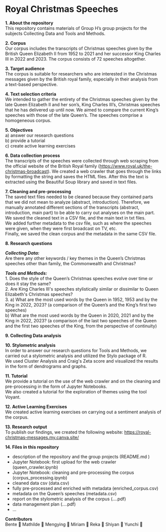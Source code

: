 # Royal Christmas Speeches <br>

**1. About the repository**<br>
This repository contains materials of Group H’s group projects for the subjects Collecting Data and Tools and Methods.

**2. Corpus**<br>
Our corpus includes the transcripts of Christmas speeches given by the British Queen Elizabeth II from 1952 to 2021 and her successor King Charles III in 2022 and 2023. The corpus consists of 72 speeches altogether.

**3. Target audience**<br>
The corpus is suitable for researchers who are interested in the Christmas messages given by the British royal family, especially in their analysis from a text-based perspective.

**4. Text selection criteria**<br>
We intended to gather the entirety of the Christmas speeches given by the late Queen Elizabeth II and her son’s, King Charles III’s, Christmas speeches that he has delivered up until now. We aimed to compare the current King’s speeches with those of the late Queen’s. The speeches comprise a homogeneous corpus.

**5. Objectives**<br>
a) answer our research questions<br>
b) provide a tutorial<br>
c) create active learning exercises<br>

**6. Data collection process**<br>
The transcripts of the speeches were collected through web scraping from the official website of the British Royal family (https://www.royal.uk/the-christmas-broadcast). We created a web crawler that goes through the links by formatting the string and saves the HTML files. After this the text is extracted using the Beautiful Soup library and saved in text files.



**7. Cleaning and pre-processing**<br>
The saved text files needed to be cleaned because they contained parts that we did not mean to analyze (abstract, introduction). Therefore, we manually annotated different sections of the transcripts (abstract, introduction, main part) to be able to carry out analyses on the main part. We saved the cleaned text in a CSV file, and the main text in txt files.<br>
We added further metadata to the csv file, such as where the speeches were given, when they were first broadcast on TV, etc.<br>
Finally, we saved the clean corpus and the metadata in the same CSV file.

**8. Research questions**<br>

***Collecting Data:***<br>
Are there any other keywords / key themes in the Queen’s Christmas speeches other than family, the Commonwealth and Christmas? 

***Tools and Methods:***<br>1. Does the style of the Queen’s Christmas speeches evolve over time or does it stay the same? <br>
2. Are King Charles III's speeches stylistically similar or dissimilar to Queen Elizabeth's Christmas speeches? <br>
3. a) What are the most used words by the Queen in 1952, 1953 and by the King in 2022, 2023? (a comparison of the Queen’s and the King’s first two speeches) <br>
b) What are the most used words by the Queen in 2020, 2021 and by the King in 2022, 2023? (a comparison of the last two speeches of the Queen and the first two speeches of the King, from the perspective of continuity)

**9. Collecting Data analysis**<br>

**10. Stylometric analysis**<br>
In order to answer our research questions for Tools and Methods, we carried out a stylometric analysis and utilized the Stylo package of R.<br>
We used Cluster Analysis and Craig's Zeta score and visualized the results in the form of dendrograms and graphs.

**11. Tutorial**<br>
We provide a tutorial on the use of the web crawler and on the cleaning and pre-processing in the form of Jupyter Notebooks.<br>
We also created a tutorial for the exploration of themes using the tool Voyant.

**12. Active Learning Exercises**<br>
We created active learning exercises on carrying out a sentiment analysis of the corpus.

**13. Research output**<br>
To publish our findings, we created the following website: https://royal-christmas-messages.my.canva.site/

**14. Files in this repository**<br>
- description of the repository and the group projects (README.md )
- Jupyter Notebook: first upload for the web crawler (queen_crawler.ipynb)
- Jupyter Notebook: cleaning and pre-processing the corpus (corpus_processing.ipynb)
- cleaned data csv (data.csv)
- fully pre-processed and enriched with metadata (enriched_corpus.csv)
- metadata on the Queen’s speeches (metadata.csv)
- report on the stylometric analysis of the corpus (….pdf)
- data management plan (….pdf)
- …

**Contributors**<br>
Bente :rose:  Mathilde :sunflower: Mengying :leaves: Miriam :maple_leaf: Reka :evergreen_tree: Shiyan :herb: Yunchi :volcano:
